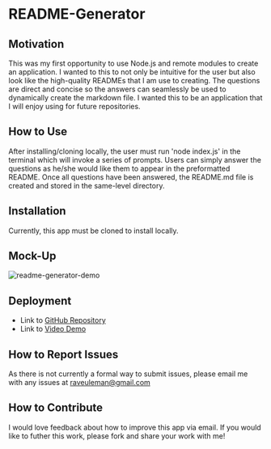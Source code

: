
# README-Generator

## Motivation
This was my first opportunity to use Node.js and remote modules to create an application. I wanted to this to not only be intuitive for the user but also look like the high-quality READMEs that I am use to creating. The questions are direct and concise so the answers can seamlessly be used to dynamically create the markdown file. I wanted this to be an application that I will enjoy using for future repositories.

## How to Use
After installing/cloning locally, the user must run 'node index.js' in the terminal which will invoke a series of prompts. Users can simply answer the questions as he/she would like them to appear in the preformatted README. Once all questions have been answered, the README.md file is created and stored in the same-level directory.

## Installation
Currently, this app must be cloned to install locally.

## Mock-Up
![readme-generator-demo](./assets/readme-generator.gif)

## Deployment
* Link to [GitHub Repository](https://github.com/rayna-v/README-generator)
* Link to [Video Demo](https://drive.google.com/file/d/17Uhq-0imO80ZNgivY5Uxkl2eyBa8oQQ1/view)

## How to Report Issues
As there is not currently a formal way to submit issues, please email me with any issues at raveuleman@gmail.com

## How to Contribute
I would love feedback about how to improve this app via email. If you would like to futher this work, please fork and share your work with me!
    